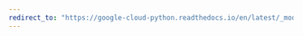 ```yaml
---
redirect_to: "https://google-cloud-python.readthedocs.io/en/latest/_modules/google/cloud/spanner_v1/proto/type_pb2.html"
---
```

